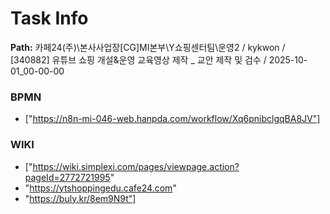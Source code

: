 # Task Info

**Path:** 카페24(주)\본사사업장\[CG]MI본부\Y쇼핑센터팀\운영2 / kykwon / [340882] 유튜브 쇼핑 개설&운영 교육영상 제작 _ 교안 제작 및 검수 / 2025-10-01_00-00-00

### BPMN
- ["https://n8n-mi-046-web.hanpda.com/workflow/Xq6pnibclgqBA8JV"]

### WIKI
- ["https://wiki.simplexi.com/pages/viewpage.action?pageId=2772721995"
- "https://ytshoppingedu.cafe24.com"
- "https://buly.kr/8em9N9t"]

